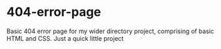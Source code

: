 # 404-error-page
Basic 404 error page for my wider directory project, comprising of basic HTML and CSS. Just a quick little project
